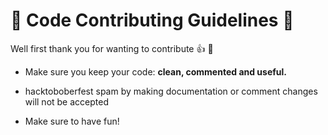 # :izakaya_lantern: Code Contributing Guidelines :izakaya_lantern:

Well first thank you for wanting to contribute :+1: :tada:

 - Make sure you keep your code: **clean, commented and useful.**
 
 - hacktoboberfest spam by making documentation or comment changes will not be accepted

 - Make sure to have fun!
